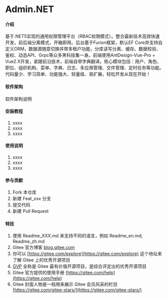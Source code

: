 # Admin.NET

#### 介绍
基于.NET5实现的通用权限管理平台（RBAC权限模式）。整合最新技术高效快速开发，前后端分离模式，开箱即用。后台基于Furion框架，默认EF Core并支持自定义ORM，数据源随意切换并带多租户功能，分库读写分离、缓存、数据校验、鉴权、动态API、Grpc等众多黑科技集一身。前端使用AntDesign-Vue-Pro + Vue2.X开发，紧跟前沿技术，前端自带字典翻译。核心模块包括：用户、角色、职位、组织机构、菜单、字典、日志、多应用管理、文件管理、定时任务等功能。代码量少、学习简单、功能强大、轻量级、易扩展，轻松开发从现在开始！

#### 软件架构
软件架构说明


#### 安装教程

1.  xxxx
2.  xxxx
3.  xxxx

#### 使用说明

1.  xxxx
2.  xxxx
3.  xxxx

#### 参与贡献

1.  Fork 本仓库
2.  新建 Feat_xxx 分支
3.  提交代码
4.  新建 Pull Request


#### 特技

1.  使用 Readme\_XXX.md 来支持不同的语言，例如 Readme\_en.md, Readme\_zh.md
2.  Gitee 官方博客 [blog.gitee.com](https://blog.gitee.com)
3.  你可以 [https://gitee.com/explore](https://gitee.com/explore) 这个地址来了解 Gitee 上的优秀开源项目
4.  [GVP](https://gitee.com/gvp) 全称是 Gitee 最有价值开源项目，是综合评定出的优秀开源项目
5.  Gitee 官方提供的使用手册 [https://gitee.com/help](https://gitee.com/help)
6.  Gitee 封面人物是一档用来展示 Gitee 会员风采的栏目 [https://gitee.com/gitee-stars/](https://gitee.com/gitee-stars/)
